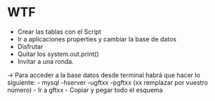 # WTF

- Crear las tablas con el Script
- Ir a aplicaciones properties y cambiar la base de datos
- Disfrutar
- Quitar los system.out.print()
- Invitar a una ronda.


-> Para acceder a la base datos desde terminal habrá que hacer lo siguiente:
    - mysql -hserver -ugftxx -pgftxx (xx remplazar por vuestro número)
    - Ir a gftxx
    - Copiar y pegar todo el esquema
